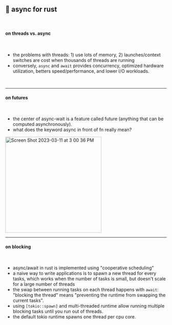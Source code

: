 ## 🦀 async for rust

<br>

#### on threads vs. async

<br>

* the problems with threads: 1) use lots of memory, 2) launches/context switches are cost when thousands of threads are running
* conversely, `async` and `await` provides concurrency, optimized hardware utilization, betters speed/performance, and lower I/O workloads.


<br>

---

#### on futures

<br>

* the center of async-wait is a feature called future (anything that can be computed asynchronously).
* what does the keyword async in front of fn really mean?

<img width="300" alt="Screen Shot 2023-03-11 at 3 00 36 PM" src="https://user-images.githubusercontent.com/1130416/224515182-6174279b-65dd-4654-adfe-6cbffa8c845a.png">

<br>

----

#### on blocking

<br>

* async/await in rust is implemented using "cooperative scheduling"
* a naive way to write applications is to spawn a new thread for every tasks, which works when the number of tasks is small, but doesn't scale for a large number of threads
* the swap between running tasks on each thread happens with `await`: "blocking the thread" means "preventing the runtime from swapping the current tasks".
* using `[tokio::spawn]` and multi-threaded runtime allow running multiple blocking tasks until you run out of threads.
* the default tokio runtime spawns one thread per cpu core.

